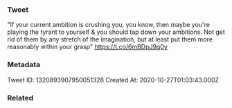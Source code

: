 ### Tweet
"If your current ambition is crushing you, you know, then maybe you're playing the tyrant to yourself &amp; you should tap down your ambitions. Not get rid of them by any stretch of the imagination, but at least put them more reasonably within your grasp" https://t.co/6mBDpJ9q0y

### Metadata
Tweet ID: 1320893907950051328
Created At: 2020-10-27T01:03:43.000Z

### Related

